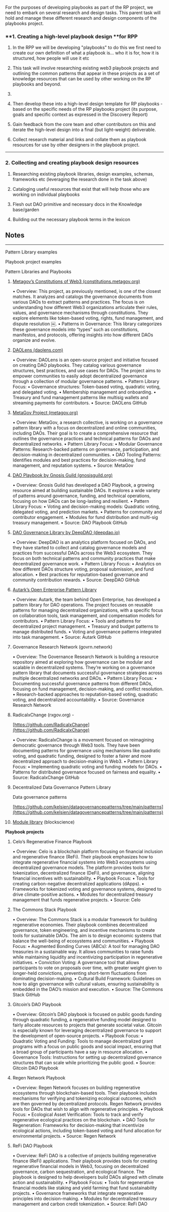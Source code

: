 
For the purposes of developing playbooks as part of the RP project, we need to embark on several research and design tasks. This parent task will hold and manage these different research and design components of the playbooks project. 

### **1. Creating a high-level playbook design **for RPP

1. In the RPP we will be developing "playbooks" to do this we first need to create our own definition of what a playbook is... who it is for, how it is structured, how people will use it etc

2. This task will involve researching existing web3 playbook projects and outlining the common patterns that appear in these projects as a set of knowledge resources that can be used by other working on the RP playbooks and beyond. 


1.  


1. Then develop these into a high-level design template for RP playbooks - based on the specific needs of the RP playbooks project (its purpose, goals and specific context as expressed in the Discovery Report)

 

1. Gain feedback from the core team and other contributors on this and iterate the high-level design into a final (but light-weight) deliverable. 

2. Collect research material and links and collate them as playbook resources for use by other designers in the playbook project. 

---

### **2. Collecting and creating playbook design resources**

1. Researching existing playbook libraries, design examples, schemas, frameworks etc (leveraging the research done in the task above)

2. Cataloging useful resources that exist that will help those who are working on individual playbooks 

3. Flesh out DAO primitive and necessary docs in the Knowledge base/garden
    

4. Building out the necessary playbook terms in the lexicon  


### 

## Notes 

---

Pattern Library examples

Playbook project examples 

Pattern Libraries and Playbooks

 1. [Metagov’s Constitutions of Web3 (constitutions.metagov.org)](https://constitutions.metagov.org/article)

    •	Overview: This project, as previously mentioned, is one of the closest matches. It analyzes and catalogs the governance documents from various DAOs to extract patterns and practices. The focus is on understanding how different Web3 organizations articulate their rules, values, and governance mechanisms through constitutions. They explore elements like token-based voting, rights, fund management, and dispute resolution ￼. •	Patterns in Governance: This library categorizes these governance models into “types” such as constitutions, manifestos, and protocols, offering insights into how different DAOs organize and evolve.

 2. [DAOLens (daolens.com)](https://github.com/DAOLens)

    •	Overview: DAOLens is an open-source project and initiative focused on creating DAO playbooks. They catalog various governance structures, best practices, and use cases for DAOs. The project aims to empower communities to easily adopt decentralized governance through a collection of modular governance patterns. •	Pattern Library Focus: •	Governance structures: Token-based voting, quadratic voting, and delegated voting. •	Membership management and onboarding. •	Treasury and fund management patterns like multisig wallets and streaming payments for contributors. •	Source: DAOLens GitHub

 3. [MetaGov Project (metagov.org)](https://metagov.org/)

    •	Overview: MetaGov, a research collective, is working on a governance pattern library with a focus on decentralized and online communities, including DAOs. Their goal is to create a comprehensive resource that outlines the governance practices and technical patterns for DAOs and decentralized networks. •	Pattern Library Focus: •	Modular Governance Patterns: Research-backed patterns on governance, participation, and decision-making in decentralized communities. •	DAO Tooling Patterns: Identifies modules and best practices for decision-making, fund management, and reputation systems. •	Source: MetaGov

 4. [DAO Playbook by Gnosis Guild (gnosisguild.org)](https://github.com/gnosisguild/)

    •	Overview: Gnosis Guild has developed a DAO Playbook, a growing resource aimed at building sustainable DAOs. It explores a wide variety of patterns around governance, funding, and technical operations, focusing on how DAOs can be long-lasting and resilient. •	Pattern Library Focus: •	Voting and decision-making models: Quadratic voting, delegated voting, and prediction markets. •	Patterns for community and contributor engagement. •	Modules for fund distribution and multi-sig treasury management. •	Source: DAO Playbook GitHub

 5. [DAO Governance Library by DeepDAO (deepdao.io)](https://deepdao.io/organizations)

    •	Overview: DeepDAO is an analytics platform focused on DAOs, and they have started to collect and catalog governance models and practices from successful DAOs across the Web3 ecosystem. They focus on both technical patterns and community practices that make decentralized governance work. •	Pattern Library Focus: •	Analytics on how different DAOs structure voting, proposal submission, and fund allocation. •	Best practices for reputation-based governance and community contribution rewards. •	Source: DeepDAO GitHub

 6. [Autark’s Open Enterprise Pattern Library](https://github.com/AutarkLabs)

    •	Overview: Autark, the team behind Open Enterprise, has developed a pattern library for DAO operations. The project focuses on reusable patterns for managing decentralized organizations, with a specific focus on collaboration tools, task management, and compensation models for contributors. •	Pattern Library Focus: •	Tools and patterns for decentralized project management. •	Treasury and budget patterns to manage distributed funds. •	Voting and governance patterns integrated into task management. •	Source: Autark GitHub

 7. Governance Research Network (govrn.network)

    •	Overview: The Governance Research Network is building a resource repository aimed at exploring how governance can be modular and scalable in decentralized systems. They’re working on a governance pattern library that documents successful governance strategies across multiple decentralized networks and DAOs. •	Pattern Library Focus: •	Documenting successful governance patterns from different DAOs, focusing on fund management, decision-making, and conflict resolution. •	Research-backed approaches to reputation-based voting, quadratic voting, and decentralized accountability. •	Source: Governance Research Network

 8. RadicalxChange (rxgov.org) - 

    [https://github.com/RadicalxChange](https://github.com/RadicalxChange)

    •	Overview: RadicalxChange is a movement focused on reimagining democratic governance through Web3 tools. They have been documenting patterns for governance using mechanisms like quadratic voting, and quadratic funding, designed to foster a fairer and more decentralized approach to decision-making in Web3. •	Pattern Library Focus: •	Implementing quadratic voting and funding models for DAOs. •	Patterns for distributed governance focused on fairness and equality. •	Source: RadicalxChange GitHub

 9. Decentralized Data Governance Pattern Library

    Data governance patterns 

    [https://github.com/kelsien/datagovernancepatterns/tree/main/patterns](https://github.com/kelsien/datagovernancepatterns/tree/main/patterns)

10. [Module library](https://stellarcommunityfund.gitbook.io/module-library/power-attribution/neural-governance) (blockscience)

**Playbook projects**

1. Celo’s Regenerative Finance Playbook

   •	Overview: Celo is a blockchain platform focusing on financial inclusion and regenerative finance (ReFi). Their playbook emphasizes how to integrate regenerative financial systems into Web3 ecosystems using decentralized governance models. The platform provides tools for tokenization, decentralized finance (DeFi), and governance, aligning financial incentives with sustainability. •	Playbook Focus: •	Tools for creating carbon-negative decentralized applications (dApps). •	Frameworks for tokenized voting and governance systems, designed to drive climate-positive actions. •	Modules for decentralized treasury management that funds regenerative projects. •	Source: Celo

2. The Commons Stack Playbook

   •	Overview: The Commons Stack is a modular framework for building regenerative economies. Their playbook combines decentralized governance, token engineering, and incentive mechanisms to create tools for sustainable DAOs. The aim is to design economic systems that balance the well-being of ecosystems and communities. •	Playbook Focus: •	Augmented Bonding Curves (ABCs): A tool for managing DAO treasuries in a sustainable way. It allows communities to raise funds while maintaining liquidity and incentivizing participation in regenerative initiatives. •	Conviction Voting: A governance tool that allows participants to vote on proposals over time, with greater weight given to longer-held convictions, preventing short-term fluctuations from dominating decision-making. •	Cultural Build Framework: Guidelines on how to align governance with cultural values, ensuring sustainability is embedded in the DAO’s mission and execution. •	Source: The Commons Stack GitHub

3. Gitcoin’s DAO Playbook

   •	Overview: Gitcoin’s DAO playbook is focused on public goods funding through quadratic funding, a regenerative funding model designed to fairly allocate resources to projects that generate societal value. Gitcoin is especially known for leveraging decentralized governance to support the development of open-source projects. •	Playbook Focus: •	Quadratic Voting and Funding: Tools to manage decentralized grant programs with a focus on public goods and social impact, ensuring that a broad group of participants have a say in resource allocation. •	Governance Tools: Instructions for setting up decentralized governance structures that can scale while prioritizing the public good. •	Source: Gitcoin DAO Playbook

4. Regen Network Playbook

   •	Overview: Regen Network focuses on building regenerative ecosystems through blockchain-based tools. Their playbook includes mechanisms for verifying and tokenizing ecological outcomes, which are then governed by decentralized protocols. Regen Network provides tools for DAOs that wish to align with regenerative principles. •	Playbook Focus: •	Ecological Asset Verification: Tools to track and verify regenerative ecological practices on the blockchain. •	DAO Tools for Regeneration: Frameworks for decision-making that incentivize ecological actions, including token-based voting and fund allocation for environmental projects. •	Source: Regen Network

5. ReFi DAO Playbook

   •	Overview: ReFi DAO is a collective of projects building regenerative finance (ReFi) applications. Their playbook provides tools for creating regenerative financial models in Web3, focusing on decentralized governance, carbon sequestration, and ecological finance. The playbook is designed to help developers build DAOs aligned with climate action and sustainability. •	Playbook Focus: •	Tools for regenerative financial models like staking and yield farming that fund sustainability projects. •	Governance frameworks that integrate regenerative principles into decision-making. •	Modules for decentralized treasury management and carbon credit tokenization. •	Source: ReFi DAO